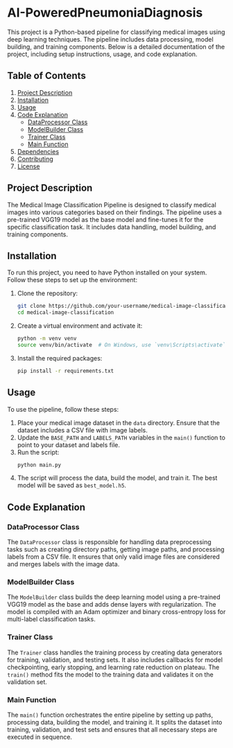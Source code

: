 # AI-PoweredPneumoniaDiagnosis

This project is a Python-based pipeline for classifying medical images using deep learning techniques. The pipeline includes data processing, model building, and training components. Below is a detailed documentation of the project, including setup instructions, usage, and code explanation.

## Table of Contents
1. [Project Description](#project-description)
2. [Installation](#installation)
3. [Usage](#usage)
4. [Code Explanation](#code-explanation)
    - [DataProcessor Class](#dataprocessor-class)
    - [ModelBuilder Class](#modelbuilder-class)
    - [Trainer Class](#trainer-class)
    - [Main Function](#main-function)
5. [Dependencies](#dependencies)
6. [Contributing](#contributing)
7. [License](#license)

## Project Description
The Medical Image Classification Pipeline is designed to classify medical images into various categories based on their findings. The pipeline uses a pre-trained VGG19 model as the base model and fine-tunes it for the specific classification task. It includes data handling, model building, and training components.

## Installation
To run this project, you need to have Python installed on your system. Follow these steps to set up the environment:

1. Clone the repository:
   ```bash
   git clone https://github.com/your-username/medical-image-classification.git
   cd medical-image-classification
   ```

2. Create a virtual environment and activate it:
   ```bash
   python -m venv venv
   source venv/bin/activate  # On Windows, use `venv\Scripts\activate`
   ```

3. Install the required packages:
   ```bash
   pip install -r requirements.txt
   ```

## Usage
To use the pipeline, follow these steps:

1. Place your medical image dataset in the `data` directory. Ensure that the dataset includes a CSV file with image labels.
2. Update the `BASE_PATH` and `LABELS_PATH` variables in the `main()` function to point to your dataset and labels file.
3. Run the script:
   ```bash
   python main.py
   ```
4. The script will process the data, build the model, and train it. The best model will be saved as `best_model.h5`.

## Code Explanation
### DataProcessor Class
The `DataProcessor` class is responsible for handling data preprocessing tasks such as creating directory paths, getting image paths, and processing labels from a CSV file. It ensures that only valid image files are considered and merges labels with the image data.

### ModelBuilder Class
The `ModelBuilder` class builds the deep learning model using a pre-trained VGG19 model as the base and adds dense layers with regularization. The model is compiled with an Adam optimizer and binary cross-entropy loss for multi-label classification tasks.

### Trainer Class
The `Trainer` class handles the training process by creating data generators for training, validation, and testing sets. It also includes callbacks for model checkpointing, early stopping, and learning rate reduction on plateau. The `train()` method fits the model to the training data and validates it on the validation set.

### Main Function
The `main()` function orchestrates the entire pipeline by setting up paths, processing data, building the model, and training it. It splits the dataset into training, validation, and test sets and ensures that all necessary steps are executed in sequence.
